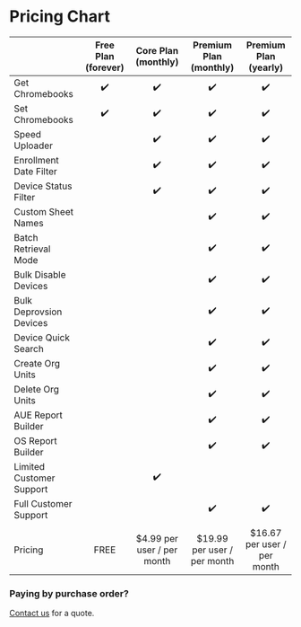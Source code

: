 # Pricing Chart <Badge text="it's worth it"/>


|                           | Free Plan (forever) |     Core Plan (monthly)    |    Premium Plan (monthly)   |    Premium Plan (yearly)    |
|---------------------------|:-------------------:|:--------------------------:|:---------------------------:|:---------------------------:|
| Get Chromebooks           |  :heavy_check_mark: |     :heavy_check_mark:     |      :heavy_check_mark:     |      :heavy_check_mark:     |
| Set Chromebooks           |  :heavy_check_mark: |     :heavy_check_mark:     |      :heavy_check_mark:     |      :heavy_check_mark:     |
| Speed Uploader            |                     |     :heavy_check_mark:     |      :heavy_check_mark:     |      :heavy_check_mark:     |
| Enrollment Date Filter    |                     |     :heavy_check_mark:     |      :heavy_check_mark:     |      :heavy_check_mark:     |
| Device Status Filter      |                     |     :heavy_check_mark:     |      :heavy_check_mark:     |      :heavy_check_mark:     |
| Custom Sheet Names        |                     |                            |      :heavy_check_mark:     |      :heavy_check_mark:     |
| Batch Retrieval Mode      |                     |                            |      :heavy_check_mark:     |      :heavy_check_mark:     |
| Bulk Disable Devices      |                     |                            |      :heavy_check_mark:     |      :heavy_check_mark:     |
| Bulk Deprovsion Devices   |                     |                            |      :heavy_check_mark:     |      :heavy_check_mark:     |
| Device Quick Search       |                     |                            |      :heavy_check_mark:     |      :heavy_check_mark:     |
| Create Org Units          |                     |                            |      :heavy_check_mark:     |      :heavy_check_mark:     |
| Delete Org Units          |                     |                            |      :heavy_check_mark:     |      :heavy_check_mark:     |
| AUE Report Builder        |                     |                            |      :heavy_check_mark:     |      :heavy_check_mark:     |
| OS Report Builder         |                     |                            |      :heavy_check_mark:     |      :heavy_check_mark:     |
| Limited Customer Support  |                     |     :heavy_check_mark:     |                             |                             |
| Full Customer Support     |                     |                            |      :heavy_check_mark:     |      :heavy_check_mark:     |
|                           |                     |                            |                             |                             |
| Pricing                   |         FREE        | $4.99 per user / per month | $19.99 per user / per month | $16.67 per user / per month |


### Paying by purchase order? 

[Contact us](mailto:justin@adminremix.com) for a quote.
